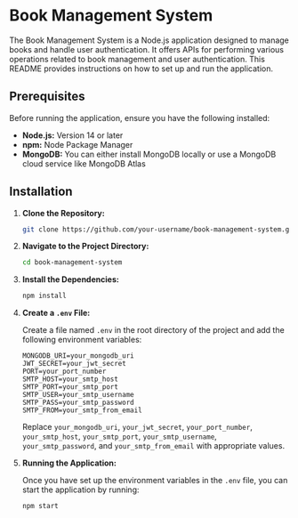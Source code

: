 # Book Management System

The Book Management System is a Node.js application designed to manage books and handle user authentication. It offers APIs for performing various operations related to book management and user authentication. This README provides instructions on how to set up and run the application.

## Prerequisites

Before running the application, ensure you have the following installed:

- **Node.js:** Version 14 or later
- **npm:** Node Package Manager
- **MongoDB:** You can either install MongoDB locally or use a MongoDB cloud service like MongoDB Atlas

## Installation

1. **Clone the Repository:**

    ```bash
    git clone https://github.com/your-username/book-management-system.git
    ```

2. **Navigate to the Project Directory:**

    ```bash
    cd book-management-system
    ```

3. **Install the Dependencies:**

    ```bash
    npm install
    ```

4. **Create a `.env` File:**

    Create a file named `.env` in the root directory of the project and add the following environment variables:

    ```plaintext
    MONGODB_URI=your_mongodb_uri
    JWT_SECRET=your_jwt_secret
    PORT=your_port_number
    SMTP_HOST=your_smtp_host
    SMTP_PORT=your_smtp_port
    SMTP_USER=your_smtp_username
    SMTP_PASS=your_smtp_password
    SMTP_FROM=your_smtp_from_email
    ```

    Replace `your_mongodb_uri`, `your_jwt_secret`, `your_port_number`, `your_smtp_host`, `your_smtp_port`, `your_smtp_username`, `your_smtp_password`, and `your_smtp_from_email` with appropriate values.

5. **Running the Application:**

    Once you have set up the environment variables in the `.env` file, you can start the application by running:

    ```bash
    npm start
    ```
